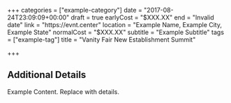 +++
categories = ["example-category"]
date = "2017-08-24T23:09:09+00:00"
draft = true
earlyCost = "$XXX.XX"
end = "Invalid date"
link = "https://evnt.center"
location = "Example Name, Example City, Example State"
normalCost = "$XXX.XX"
subtitle = "Example Subtitle"
tags = ["example-tag"]
title = "Vanity Fair New Establishment Summit"

+++

<!--more-->

## Additional Details

Example Content. Replace with details.
